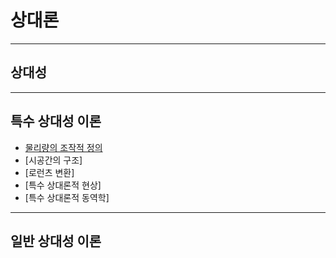상대론
=

---

## 상대성

---

## 특수 상대성 이론

- [물리량의 조작적 정의](./OperationalDefinition.md)
- [시공간의 구조]
- [로런츠 변환]
- [특수 상대론적 현상]
- [특수 상대론적 동역학]

---

## 일반 상대성 이론
